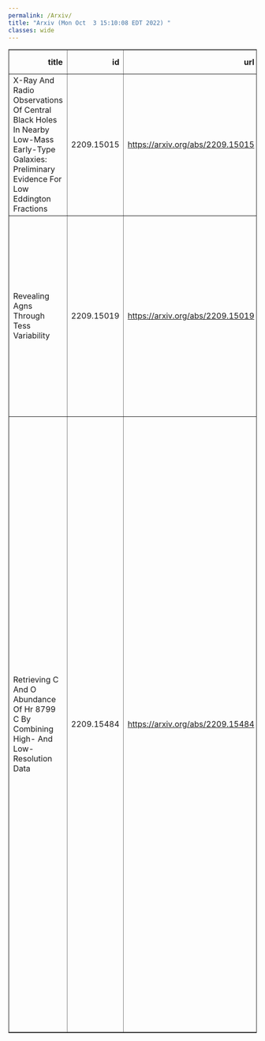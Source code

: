 ```yaml
---
permalink: /Arxiv/
title: "Arxiv (Mon Oct  3 15:10:08 EDT 2022) "
classes: wide
---
```

<table border="1" class="dataframe">
  <thead>
    <tr style="text-align: right;">
      <th>title</th>
      <th>id</th>
      <th>url</th>
      <th>authors</th>
      <th>Local Authors</th>
    </tr>
  </thead>
  <tbody>
    <tr>
      <td>X-Ray And Radio Observations Of Central Black Holes In Nearby Low-Mass   Early-Type Galaxies: Preliminary Evidence For Low Eddington Fractions</td>
      <td>2209.15015</td>
      <td><a href="https://arxiv.org/abs/2209.15015" target="_blank">https://arxiv.org/abs/2209.15015</a></td>
      <td>R. Urquhart, L. I. Mcdermott, J. Strader, A. C. Seth, L. Chomiuk, N. Neumayer, D. D. Nguyen, E. Tremou</td>
      <td>Dustin Nguyen</td>
    </tr>
    <tr>
      <td>Revealing Agns Through Tess Variability</td>
      <td>2209.15019</td>
      <td><a href="https://arxiv.org/abs/2209.15019" target="_blank">https://arxiv.org/abs/2209.15019</a></td>
      <td>Helena P. Treiber, Jason T. Hinkle, Michael M. Fausnaugh, Benjamin J. Shappee, Christopher S. Kochanek, Patrick J. Vallely, Katie Auchettl, Thomas W. S. Holoien, Anna V. Payne, Xinyu Dai</td>
      <td>Christopher Kochanek, Patrick Vallely</td>
    </tr>
    <tr>
      <td>Retrieving C And O Abundance Of Hr 8799 C By Combining High- And   Low-Resolution Data</td>
      <td>2209.15484</td>
      <td><a href="https://arxiv.org/abs/2209.15484" target="_blank">https://arxiv.org/abs/2209.15484</a></td>
      <td>Ji Wang, Jason J. Wang, Jean-Baptiste Ruffio, Geoffrey A. Blake, Dimitri Mawet, Ashley Baker, Randall Bartos, Charlotte Z. Bond, Benjamin Calvin, Sylvain Cetre, Jacques-Robert Delorme, Greg Doppmann, Daniel Echeverri, Luke Finnerty, Michael P. Fitzgerald, Nemanja Jovanovic, Ronald Lopez, Emily C. Martin, Evan Morris, Jacklyn Pezzato, Sam Ragland, Garreth Ruane, Ben Sappey, Tobias Schofield, Andrew Skemer, Taylor Venenciano, J. Kent Wallace, Peter Wizinowich, Jerry W. Xuan, Marta L. Bryan, Arpita Roy, Nicole L. Wallack</td>
      <td>Ji Wang</td>
    </tr>
  </tbody>
</table>